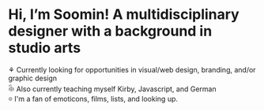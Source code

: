 <h1>Hi, I’m Soomin! A multidisciplinary designer with a background in studio arts </h1>
⚘ Currently looking for opportunities in visual/web design, branding, and/or graphic design<br>
𓇙 Also currently teaching myself Kirby, Javascript, and German<br>
𖡼 I'm a fan of emoticons, films, lists, and looking up.
